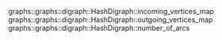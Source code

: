 graphs::graphs::digraph::HashDigraph::incoming_vertices_map
graphs::graphs::digraph::HashDigraph::outgoing_vertices_map
graphs::graphs::digraph::HashDigraph::number_of_arcs